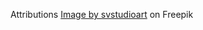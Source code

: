 Attributions
<a href="https://www.freepik.com/free-photo/tasty-hamburger-with-flying-ingredients-splash-sauce-dark-background_40582963.htm#query=splashed%20burger&position=2&from_view=search&track=ais">Image by svstudioart</a> on Freepik
